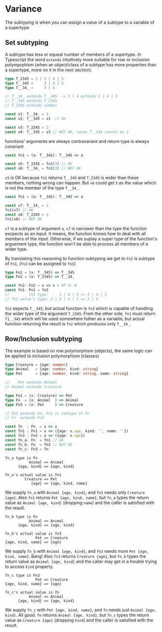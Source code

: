 # Variance
The subtyping is when you can assign a value of a subtype to a variable of a supertype

## Set subtyping
A subtype has less or equeal number of members of a supertype. In Typescript the word `extends` intuitively more suitable for row or inclusion polymprphism (when an object/class of a subtype has more properties than a supertype, more on it in the next section).

```typescript
type T_2345 = 2 | 3 | 4 | 5
type T__345 =     3 | 4 | 5
type T__34_ =     3 | 4

// T__34_ extends T__345 --> 3 | 4 extends 3 | 4 | 5
// T__345 extends T_2345
// T_2345 extends number

const v1: T__34_ = 3
const v2: T__345 = v1  // OK

const v3: T_2345 = 2
const v4: T__345 = v3 // NOT OK, cause T__345 cannot be 2

```
functions' arguments are always contravariant and return type is always covariant
```typescript
const fn1 = (a: T__345): T__345 => a

const v5: T_2345 = fn1(3) // OK
const v6: T__34_ = fn1(3) // NOT OK
```
`v5` is OK because `fn1` returns `T__345` and `T_2345` is wider than these members, nothing wrong can happen.
But `v6` could get `5` as the value which is not the member of the type `T__34_`.

```typescript
const fn1 = (a: T__345): T__345 => a

const v7: T__34_ = 3
fn1(v7) // OK
const v8: T_2345 = 2
fn1(v8) // NOT OK
```
`v7` is a subtype of argument `a`, `v7` is narrower than the type the function excpects as an input. It means, the function knows how to deal with all members of the input. Otherwise, if we suplay a super type of the function's arguement type, the function won't be able to process all members of a wider type.

By translating this reasoning to function subtyping we get to `Fn2` is subtype of `Fn1`, (`fn2` can be assigned to `fn1`)
```typescript
type Fn1 = (x: T__345) => T__345
type Fn2 = (x: T_2345) => T__34_

const fn2: Fn2 = x => x < 4? 3: 4
const fn1: Fn1 = fn2
//         fn1 type:     3 | 4 | 5 => 3 | 4 | 5
// fn1 value's type: 2 | 3 | 4 | 5 => 3 | 4

```
`fn1` expects `T__345`, but actual function is `fn2` which is capable of handling the wider type of the argument `T_2345`.
From the other side, `fn1` must return `T1__345` which will be used somewhere futher as a variable, but actual function returning the result is `fn2` which produces only `T__34_`.

## Row/Inclusion subtyping
The example is based on row polymorphism (objects), the same logic can be applied to inclusion polymorphism (classes)
```typescript
type Creature = {age: number}
type Animal   = {age: number, kind: string}
type Pet      = {age: number, kind: string, name: string}

//    Pet extends Animal
// Animal extends Creature

type Fn1 = (x: Creature) => Pet
type Fn  = (x: Animal  ) => Animal
type Fn3 = (x: Pet     ) => Creature

// Fn1 extends Fn, Fn1 is subtype of Fn
// Fn  extends Fn3

const fn  : Fn  = x => x
const fn1 : Fn1 = x => ({age: x.age, kind: '', name: ''})
const fn3 : Fn3 = x => ({age: x.age})
const fn_a: Fn  = fn1 // OK
const fn_b: Fn  = fn3 // NOT OK
const fn_c: Fn3 = fn
```
```
fn_a type is Fn
           Animal => Animal
      {age, kind} => {age, kind}

fn_a's actual value is fn1
         Creature => Pet
            {age} => {age, kind, name}
```
We supply `fn_a` with `Animal {age, kind}`, and `fn1` needs only `Creature {age}`.
Also `fn1` returns `Pet {age, kind, name}`, but `fn_a` types the return value as `Animal {age, kind}` (dropping `name`) and the caller is satisfied with the result.
```
fn_b type is Fn
           Animal => Animal
      {age, kind} => {age, kind}

fn_b's actual value is fn3
              Pet => Creature
{age, kind, name} => {age}
```
We supply `fn_b` with `Animal {age, kind}`, and `fn3` needs more `Pet {age, kind, name}`. Bang!
Also `fn3` returns `Creature {age}`, but `fn_b` types the return value as `Animal {age, kind}` and the caller may get in a trouble trying to access `kind` property.
```
fn_c type is Fn3
              Pet => Creature
{age, kind, name} => {age}

fn_c's actual value is fn
           Animal => Animal
      {age, kind} => {age, kind}
```
We supply `fn_c` with `Pet {age, kind, name}`, and `fn` needs just `Animal {age, kind}`. All good.
`fn` returns `Animal {age, kind}`, but `fn_c` types the return value as `Creature {age}` (dropping `kind`) and the caller is satisfied with the result.
